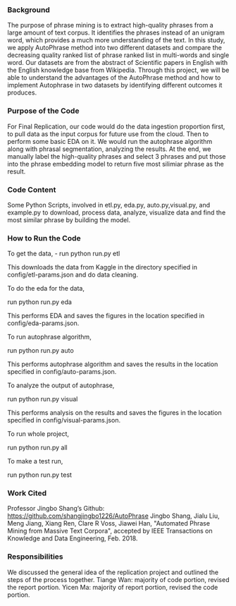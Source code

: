 ### Background

The purpose of phrase mining is to extract high-quality phrases from a large amount of text corpus. It identifies the phrases instead of an unigram word, which provides a much more understanding of the text.  In this study, we apply AutoPhrase method into two different datasets and compare the decreasing quality ranked list of phrase ranked list in multi-words and single word. Our datasets are from the abstract of Scientific papers in English with the English knowledge base from Wikipedia. Through this project, we will be able to understand the advantages of the AutoPhrase method and how to implement Autophrase in two datasets by identifying different outcomes it produces. 

### Purpose of the Code

For Final Replication, our code would do the data ingestion proportion first, to pull data as the input corpus for future use from the cloud. Then to perform some basic EDA on it. We would run the autophrase algorithm along with phrasal segmentation, analyzing the results. At the end, we manually label the high-quality phrases and select 3 phrases and put those into the phrase embedding model to return five most silimiar phrase as the result.

### Code Content
Some Python Scripts, involved in etl.py, eda.py, auto.py,visual.py, and example.py to download, process data, analyze, visualize data and find the most similar phrase by building the model.

	
### How to Run the Code

To get the data,     -      run python run.py etl


This downloads the data from Kaggle in the directory specified in config/etl-params.json and do data cleaning.


To do the eda for the data, 


run python run.py eda


This performs EDA and saves the figures in the location specified in config/eda-params.json.


To run autophrase algorithm, 


run python run.py auto


This performs autophrase algorithm and saves the results in the location specified in config/auto-params.json.


To analyze the output of autophrase, 


run python run.py visual


This performs analysis on the results and saves the figures in the location specified in config/visual-params.json.


To run whole project,

run python run.py all


To make a test run,

run python run.py test






### Work Cited

Professor Jingbo Shang’s Github: https://github.com/shangjingbo1226/AutoPhrase
Jingbo Shang, Jialu Liu, Meng Jiang, Xiang Ren, Clare R Voss, Jiawei Han, "Automated Phrase Mining from Massive Text Corpora", accepted by IEEE Transactions on Knowledge and Data Engineering, Feb. 2018.

### Responsibilities
We discussed the general idea of the replication project and outlined the steps of the process together.
Tiange Wan: majority of code portion, revised the report portion.
Yicen Ma: majority of report portion, revised the code portion.





